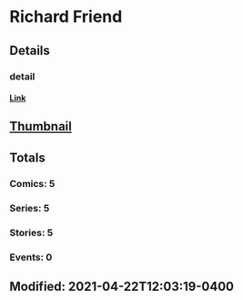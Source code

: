 # Richard  Friend 
## Details
### detail
#### [Link](http://marvel.com/comics/creators/13243/richard_friend?utm_campaign=apiRef&utm_source=225578a89fc76f3d20fbffda5d17a88d)
## [Thumbnail](http://i.annihil.us/u/prod/marvel/i/mg/b/40/image_not_available.jpg)
## Totals
### Comics: 5
### Series: 5
### Stories: 5
### Events: 0
## Modified: 2021-04-22T12:03:19-0400